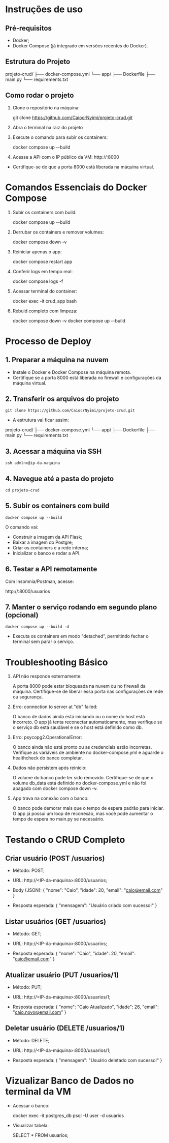 # Instruções de uso

## Pré-requisitos

 - Docker;
 - Docker Compose (já integrado em versões recentes do Docker).

## Estrutura do Projeto

projeto-crud/
├── docker-compose.yml
└── app/
    ├── Dockerfile
    ├── main.py
    └── requirements.txt

## Como rodar o projeto

1. Clone o repositório na máquina:

    git clone https://github.com/CaiocrNyimi/projeto-crud.git

2. Abra o terminal na raiz do projeto

3. Execute o comando para subir os containers:

    docker compose up --build

4. Acesse a API com o IP público da VM: http://<IP-da-VM>:8000

* Certifique-se de que a porta 8000 está liberada na máquina virtual.

# Comandos Essenciais do Docker Compose

1. Subir os containers com build:

    docker compose up --build

2. Derrubar os containers e remover volumes:

    docker compose down -v

3. Reiniciar apenas o app:

    docker compose restart app

4. Conferir logs em tempo real:

    docker compose logs -f

5. Acessar terminal do container:

    docker exec -it crud_app bash

6. Rebuid completo com limpeza:

    docker compose down -v
    docker compose up --build

# Processo de Deploy

## 1. Preparar a máquina na nuvem

- Instale o Docker e Docker Compose na máquina remota.
- Certifique se a porta 8000 está liberada no firewall e configurações da máquina virtual.

## 2. Transferir os arquivos do projeto

    git clone https://github.com/CaiocrNyimi/projeto-crud.git

- A estrutura vai ficar assim:

projeto-crud/
├── docker-compose.yml
└── app/
    ├── Dockerfile
    ├── main.py
    └── requirements.txt

## 3. Acessar a máquina via SSH

    ssh admlnx@ip-da-maquina

## 4. Navegue até a pasta do projeto

    cd projeto-crud

## 5. Subir os containers com build

    docker compose up --build

O comando vai:

- Construir a imagem da API Flask;
- Baixar a imagem do Postgre;
- Criar os containers e a rede interna;
- Inicializar o banco e rodar a API.

## 6. Testar a API remotamente

Com Insomnia/Postman, acesse:

http://<IP-da-maquina>:8000/usuarios


## 7. Manter o serviço rodando em segundo plano (opcional)

    docker compose up --build -d

* Executa os containers em modo "detached", permitindo fechar o terminal sem parar o serviço.

# Troubleshooting Básico

1. API não responde externamente:

    A porta 8000 pode estar bloqueada na nuvem ou no firewall da máquina. Certifique-se de liberar essa porta nas configurações de rede ou segurança.

2. Erro: connection to server at "db" failed:

    O banco de dados ainda está iniciando ou o nome do host está incorreto. O app já tenta reconectar automaticamente, mas verifique se o serviço db está saudável e se o host está definido como db.

3. Erro: psycopg2.OperationalError:
    
    O banco ainda não está pronto ou as credenciais estão incorretas. Verifique as variáveis de ambiente no docker-compose.yml e aguarde o healthcheck do banco completar.

4. Dados não persistem após reinício:

    O volume do banco pode ter sido removido. Certifique-se de que o volume db_data está definido no docker-compose.yml e não foi apagado com docker compose down -v.

5. App trava na conexão com o banco:

    O banco pode demorar mais que o tempo de espera padrão para iniciar. O app já possui um loop de reconexão, mas você pode aumentar o tempo de espera no main.py se necessário.

# Testando o CRUD Completo

## Criar usuário (POST /usuarios)

- Método: POST;
- URL: http://<IP-da-máquina>:8000/usuarios;

- Body (JSON):
{
  "nome": "Caio",
  "idade": 20,
  "email": "caio@email.com"
}

- Resposta esperada:
{
  "mensagem": "Usuário criado com sucesso!"
}


## Listar usuários (GET /usuarios)

- Método: GET;
- URL: http://<IP-da-máquina>:8000/usuarios;

- Resposta esperada:
{
  "nome": "Caio",
  "idade": 20,
  "email": "caio@email.com"
}


## Atualizar usuário (PUT /usuarios/1)

- Método: PUT;
- URL: http://<IP-da-máquina>:8000/usuarios/1;

- Resposta esperada:
{
  "nome": "Caio Atualizado",
  "idade": 26,
  "email": "caio.novo@email.com"
}


## Deletar usuário (DELETE /usuarios/1)

- Método: DELETE;
- URL: http://<IP-da-máquina>:8000/usuarios/1;

- Resposta esperada:
{
  "mensagem": "Usuário deletado com sucesso!"
}



# Vizualizar Banco de Dados no terminal da VM

- Acessar o banco:

    docker exec -it postgres_db psql -U user -d usuarios

- Visualizar tabela:

    SELECT * FROM usuarios;